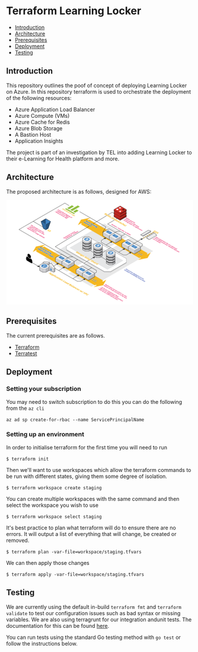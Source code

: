 # Terraform Learning Locker

- [Introduction](#introduction)
- [Architecture](#architecture)
- [Prerequisites](#prerequisites)
- [Deployment](#deployment)
- [Testing](#testing)

## Introduction

This repository outlines the poof of concept of deploying Learning Locker on Azure. In this repository terraform is used to orchestrate the deployment of the following resources:

- Azure Application Load Balancer
- Azure Compute (VMs)
- Azure Cache for Redis
- Azure Blob Storage
- A Bastion Host
- Application Insights

The project is part of an investigation by TEL into adding Learning Locker to their e-Learning for Health platform and more.

## Architecture

The proposed architecture is as follows, designed for AWS:

![Image of the architecture](./docs/assets/aws-diagram.png)

## Prerequisites

The current prerequisites are as follows.

- [Terraform](https://www.terraform.io/)
- [Terratest](https://github.com/gruntwork-io/terratest)

## Deployment

### Setting your subscription

You may need to switch subscription to do this you can do the following from the `az cli`

```console
az ad sp create-for-rbac --name ServicePrincipalName 
```

### Setting up an environment

In order to initialise terraform for the first time you will need to run

```console
$ terraform init
```

Then we'll want to use workspaces which allow the terraform commands to be run with different states, giving them some degree of isolation.

```console
$ terraform workspace create staging
```

You can create multiple workspaces with the same command and then select the workspace you wish to use

```console
$ terraform workspace select staging
```

It's best practice to plan what terraform will do to ensure there are no errors. It will output a list of everything that will change, be created or removed.

```console
$ terraform plan -var-file=workspace/staging.tfvars
```

We can then apply those changes

```console
$ terraform apply -var-file=workspace/staging.tfvars
```

## Testing

We are currently using the default in-build `terraform fmt` and `terraform validate` to test our configuration issues such as bad syntax or missing variables. We are also using terragrunt for our integration andunit tests. The documentation for this can be found [here](https://github.com/gruntwork-io/terratest).

You can run tests using the standard Go testing method with `go test` or follow the instructions below.
